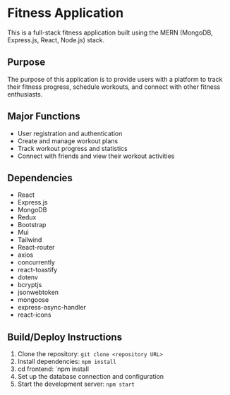 # Fitness Application

This is a full-stack fitness application built using the MERN (MongoDB, Express.js, React, Node.js) stack.

## Purpose

The purpose of this application is to provide users with a platform to track their fitness progress, schedule workouts, and connect with other fitness enthusiasts.

## Major Functions

- User registration and authentication
- Create and manage workout plans
- Track workout progress and statistics
- Connect with friends and view their workout activities

## Dependencies

- React
- Express.js
- MongoDB
- Redux
- Bootstrap
- Mui
- Tailwind
- React-router
- axios
- concurrently
- react-toastify
- dotenv
- bcryptjs
- jsonwebtoken
- mongoose
- express-async-handler
- react-icons

## Build/Deploy Instructions

1. Clone the repository: `git clone <repository URL>`
2. Install dependencies: `npm install`
3. cd frontend: `npm install
4. Set up the database connection and configuration
5. Start the development server: `npm start`
